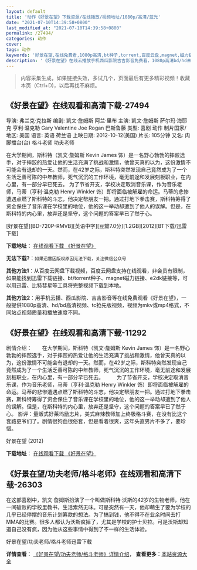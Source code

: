 ```yaml
---
layout: default
title: '动作《好景在望》下载资源/在线播放/视频地址/1080p/高清/蓝光'
date: "2021-07-10T14:39:58+0800"
last_modified_at: "2021-07-10T14:39:58+0800"
permalink: /27494/
categories: 动作
cover:
tags: 动作
keywords: '好景在望,在线免费看,1080p高清,bt种子,torrent,百度云盘,magnet,磁力链,迅雷下载资源'
description: '《好景在望》在线云播放手机西瓜影院吉吉影音免费看，1080p高清bd/hd未删减完整版和tc抢先枪版，mkv/mp4格式，附带bt/torrent种子、magnet/磁力链、百度云盘、网盘资源迅雷下载链接'
---
```


>内容采集生成，如果链接失效，多试几个，页面最后有更多精彩视频！收藏本页（Ctrl+D)，以后再找不麻烦。


## 《好景在望》在线观看和高清下载-27494

导演: 弗兰克·克拉斯 编剧: 凯文·詹姆斯 阿兰·里布 主演: 凯文·詹姆斯 萨尔玛·海耶克 亨利·温克勒 Gary Valentine Joe Rogan 巴斯鲁藤 类型: 喜剧 动作 制片国家/地区: 美国 语言: 英语 荷兰语 上映日期: 2012-10-12(美国) 片长: 105分钟 又名: 肉脚擂台(台) 格斗老师 功夫老师

在大学期间，斯科特（凯文·詹姆斯 Kevin James 饰）是一名野心勃勃的摔跤选手，对于摔跤的热爱让他的生活充满了挑战和激情，他曾天真的以为，这份激情不可能会有退却的一天。然而，在42岁之际，斯科特突然发现自己竟然成为了一个生活乏善可陈的中年教师，死气沉沉的工作环境，毫无前途和发展刻板职业，在内心里，有一部分早已死去。 为了节省开支，学校决定取消音乐课，作为音乐老师，马蒂（亨利·温克勒 Henry Winkler 饰）即将面临被解雇的命运。马蒂的悲惨遭遇点燃了斯科特的斗志，他决定帮朋友一把。通过打地下拳击赛，斯科特筹得了资金保住了音乐课在学校里的地位，他的这一举动却遭到了他人的误解。但是，在斯科特的内心里，放弃还是坚守，这个问题的答案早已了然于心。


[好景在望][BD-720P-RMVB][英语中字][豆瓣7.0分][1.2GB][2012][BT下载/迅雷下载]

**下载地址**： [在线观看下载 《好景在望》](https://www.btdx8.com/torrent/here_comes_the_boom_2012.html) 


**无法下载?**：`如果迅雷因版权原因无法下载，关注微信公众号 `

**其他方法1**：从百度云网盘下载视频，百度云网盘支持在线观看，非会员有限制，如果能找到迅雷下载链接、bt/torrent种子、magnet磁力链接、e2dk链接等，可以用迅雷、比特彗星等工具将完整视频下载到本地。

**其他方法2**：用手机云播、西瓜影院、吉吉影音等在线免费观看《好景在望》，一般提供1080p高清、hd/bd高清视频、tc抢先版视频，视频为mkv或mp4格式，不同站点视频质量和播放速度不同。


## 《好景在望》在线观看和高清下载-11292

剧情介绍：　　在大学期间，斯科特（凯文·詹姆斯 Kevin James 饰）是一名野心勃勃的摔跤选手，对于摔跤的热爱让他的生活充满了挑战和激情，他曾天真的以为，这份激情不可能会有退却的一天。然而，在42岁之际，斯科特突然发现自己竟然成为了一个生活乏善可陈的中年教师，死气沉沉的工作环境，毫无前途和发展刻板职业，在内心里，有一部分早已死去。  　　为了节省开支，学校决定取消音乐课，作为音乐老师，马蒂（亨利·温克勒 Henry Winkler 饰）即将面临被解雇的命运。马蒂的悲惨遭遇点燃了斯科特的斗志，他决定帮朋友一把。通过打地下拳击赛，斯科特筹得了资金保住了音乐课在学校里的地位，他的这一举动却遭到了他人的误解。但是，在斯科特的内心里，放弃还是坚守，这个问题的答案早已了然于心。 影评：量贩式好莱坞励志片，美式麻辣教师加上终极格斗赛，在没有比这个套路更爷们了。剧情很狗血很俗套，但是看着很爽，这年头直男片不多了，要珍惜。


好景在望 (2012)

**下载地址**： [在线观看下载 《好景在望》](https://www.btbtdy.me/btdy/dy7857.html) 


## 《好景在望/功夫老师/格斗老师》在线观看和高清下载-26303

在这部喜剧中，凯文&middot;詹姆斯扮演了一个叫做斯科特·沃斯的42岁的生物老师，他在一间破败的学校里教书，生活索然无味。可是突然有一天，他却萌生了要为学校的几乎已经停摆的音乐计划筹款的想法。为了搞到钱，他不得不在业余时间去打MMA的比赛。很多人都认为沃斯疯掉了，尤其是学校的护士贝拉。可是沃斯却知道自己没有疯，因为他从这些事情中得到了不一样的生活体验。</p>


好景在望/功夫老师/格斗老师迅雷下载

**详情查看**： [《好景在望/功夫老师/格斗老师》详情介绍](/movie/26303/)， **查看更多**：[本站资源大全](/movie/t/all/)

